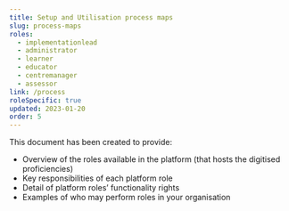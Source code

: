 ```yaml
---
title: Setup and Utilisation process maps
slug: process-maps
roles:
  - implementationlead
  - administrator
  - learner
  - educator
  - centremanager
  - assessor
link: /process
roleSpecific: true
updated: 2023-01-20
order: 5
---
```

This document has been created to provide:​

- Overview of the roles available in the platform (that hosts the digitised proficiencies)
- Key responsibilities of each platform role
- Detail of platform roles’ functionality rights
- Examples of who may perform roles in your organisation